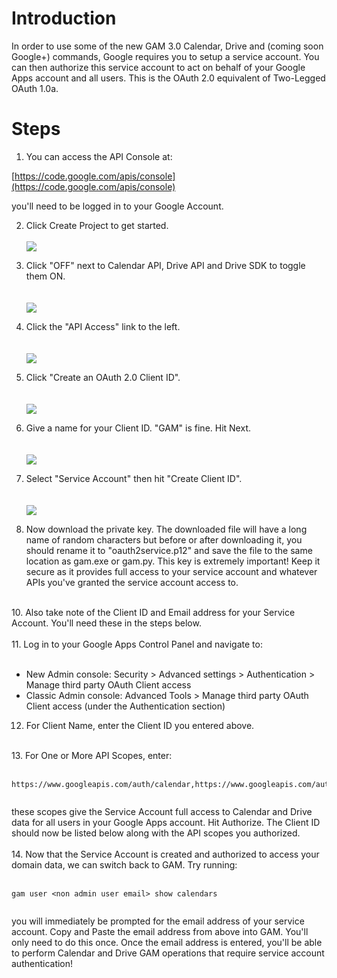 # Introduction

In order to use some of the new GAM 3.0 Calendar, Drive and (coming soon Google+) commands, Google requires you to setup a service account. You can then authorize this service account to act on behalf of your Google Apps account and all users. This is the OAuth 2.0 equivalent of Two-Legged OAuth 1.0a.

# Steps

1. You can access the API Console at:

[https://code.google.com/apis/console](https://code.google.com/apis/console)

you'll need to be logged in to your Google Account.

2. Click Create Project to get started.
<br><br><img src='https://www.googledrive.com/host/0B8mlDZR33yTdcm12SGNnd3MzeDA/Create-Project.png'>

3. Click "OFF" next to Calendar API, Drive API and Drive SDK to toggle them ON.<br>
<br><br><img src='https://www.googledrive.com/host/0B8mlDZR33yTdcm12SGNnd3MzeDA/2012-12-12_1331.png'>

5. Click the "API Access" link to the left.<br>
<br><br><img src='https://www.googledrive.com/host/0B8mlDZR33yTdcm12SGNnd3MzeDA/2011-11-10_1553_001.png'>

6. Click "Create an OAuth 2.0 Client ID".<br>
<br><br><img src='https://www.googledrive.com/host/0B8mlDZR33yTdcm12SGNnd3MzeDA/2011-11-10_1554.png'>

7. Give a name for your Client ID. "GAM" is fine. Hit Next.<br>
<br><br><img src='https://www.googledrive.com/host/0B8mlDZR33yTdcm12SGNnd3MzeDA/2011-11-10_1554_001.png'>

8. Select "Service Account" then hit "Create Client ID".<br>
<br><br><img src='https://www.googledrive.com/host/0B8mlDZR33yTdcm12SGNnd3MzeDA/oauth-service-account.png'>

9. Now download the private key. The downloaded file will have a long name of random characters but before or after downloading it, you should rename it to "oauth2service.p12" and save the file to the same location as gam.exe or gam.py. This key is extremely important! Keep it secure as it provides full access to your service account and whatever APIs you've granted the service account access to.<br>
<br>
10. Also take note of the Client ID and Email address for your Service Account. You'll need these in the steps below.<br>
<br>
11. Log in to your Google Apps Control Panel and navigate to:<br>
<br>
<ul><li>New Admin console: Security > Advanced settings > Authentication > Manage third party OAuth Client access<br>
</li><li>Classic Admin console: Advanced Tools > Manage third party OAuth Client access (under the Authentication section)</li></ul>

12. For Client Name, enter the Client ID you entered above.<br>
<br>
13. For One or More API Scopes, enter:<br>
<br>
<pre><code>https://www.googleapis.com/auth/calendar,https://www.googleapis.com/auth/drive<br>
</code></pre>

these scopes give the Service Account full access to Calendar and Drive data for all users in your Google Apps account. Hit Authorize. The Client ID should now be listed below along with the API scopes you authorized.<br>
<br>
14. Now that the Service Account is created and authorized to access your domain data, we can switch back to GAM. Try running:<br>
<br>
<pre><code>gam user &lt;non admin user email&gt; show calendars<br>
</code></pre>

you will immediately be prompted for the email address of your service account. Copy and Paste the email address from above into GAM. You'll only need to do this once. Once the email address is entered, you'll be able to perform Calendar and Drive GAM operations that require service account authentication!
